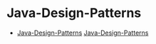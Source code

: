 # Java-Design-Patterns
- [Java-Design-Patterns](#Java-Design-Patterns.pdf)
<a href="JAVA-Design-Pattern/Java-Design-Patterns.pdf">Java-Design-Patterns</a>
